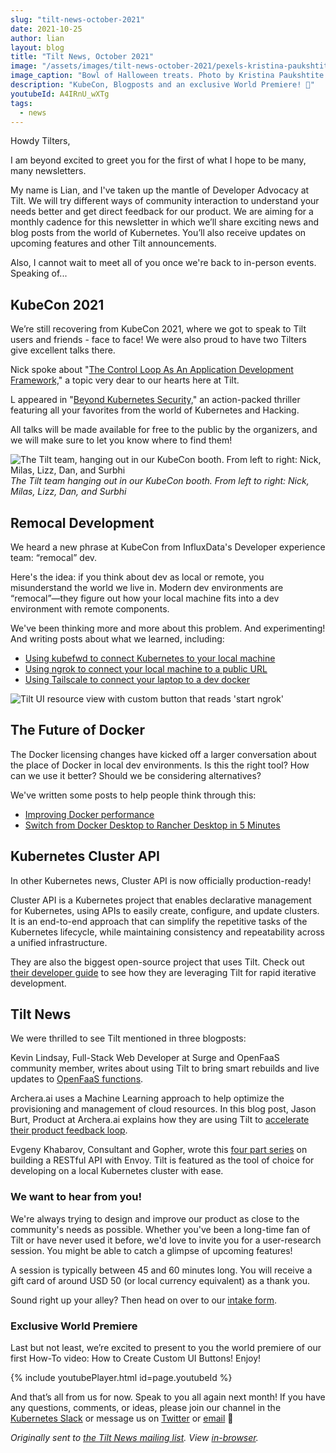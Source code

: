 ```yaml
---
slug: "tilt-news-october-2021"
date: 2021-10-25
author: lian
layout: blog
title: "Tilt News, October 2021"
image: "/assets/images/tilt-news-october-2021/pexels-kristina-paukshtite-3095465.jpg"
image_caption: "Bowl of Halloween treats. Photo by Kristina Paukshtite from <a href='https://www.pexels.com/photo/halloween-candies-3095465/'>Pexels</a>"
description: "KubeCon, Blogposts and an exclusive World Premiere! 🎉"
youtubeId: A4IRnU_wXTg
tags:
  - news
---
```

Howdy Tilters,

I am beyond excited to greet you for the first of what I hope to be many, many newsletters.

My name is Lian, and I've taken up the mantle of Developer Advocacy at Tilt. We will try different ways of community interaction to understand your needs better and get direct feedback for our product. We are aiming for a monthly cadence for this newsletter in which we’ll share exciting news and blog posts from the world of Kubernetes. You’ll also receive updates on upcoming features and other Tilt announcements.

Also, I cannot wait to meet all of you once we're back to in-person events.  
Speaking of...

## KubeCon 2021

We’re still recovering from KubeCon 2021, where we got to speak to Tilt users and friends - face to face! We were also proud to have two Tilters give excellent talks there.

Nick spoke about "[The Control Loop As An Application Development Framework,](https://kccncna2021.sched.com/event/lV1E/the-control-loop-as-an-application-development-framework-nick-santos-tilt)" a topic very dear to our hearts here at Tilt.

L appeared in "[Beyond Kubernetes Security,](https://kccncna2021.sched.com/event/lV4f/beyond-kubernetes-security-ellen-korbes-tilt-tabitha-sable-datadog)" an action-packed thriller featuring all your favorites from the world of Kubernetes and Hacking.

All talks will be made available for free to the public by the organizers, and we will make sure to let you know where to find them!

![The Tilt team, hanging out in our KubeCon booth. From left to right: Nick, Milas, Lizz, Dan, and Surbhi](/assets/images/tilt-news-october-2021/tilt-kubecon.png)
*The Tilt team hanging out in our KubeCon booth. From left to right: Nick, Milas, Lizz, Dan, and Surbhi*

## Remocal Development

We heard a new phrase at KubeCon from InfluxData's Developer experience team: “remocal” dev.

Here's the idea: if you think about dev as local or remote, you misunderstand the world we live in. Modern dev environments are “remocal”—they figure out how your local machine fits into a dev environment with remote components.

We've been thinking more and more about this problem. And experimenting! And writing posts about what we learned, including:

- [Using kubefwd to connect Kubernetes to your local machine](https://blog.tilt.dev/2021/09/09/kubefwd-operator.html)
- [Using ngrok to connect your local machine to a public URL](https://blog.tilt.dev/2021/09/21/ngrok-operator.html)
- [Using Tailscale to connect your laptop to a dev docker](https://blog.tilt.dev/2021/10/11/old-school-remote-dev-clusters.html)

![Tilt UI resource view with custom button that reads 'start ngrok'](/assets/images/tilt-news-october-2021/ngrok.gif)

## The Future of Docker

The Docker licensing changes have kicked off a larger conversation about the place of Docker in local dev environments. Is this the right tool? How can we use it better? Should we be considering alternatives?

We've written some posts to help people think through this:

- [Improving Docker performance](https://blog.tilt.dev/2021/09/13/docker-does-not-mean-slow.html)
- [Switch from Docker Desktop to Rancher Desktop in 5 Minutes](https://blog.tilt.dev/2021/09/07/rancher-desktop.html)

## Kubernetes Cluster API

In other Kubernetes news, Cluster API is now officially production-ready!

Cluster API is a Kubernetes project that enables declarative management for Kubernetes, using APIs to easily create, configure, and update clusters. It is an end-to-end approach that can simplify the repetitive tasks of the Kubernetes lifecycle, while maintaining consistency and repeatability across a unified infrastructure.

They are also the biggest open-source project that uses Tilt. Check out [their developer guide](https://cluster-api.sigs.k8s.io/developer/tilt.html) to see how they are leveraging Tilt for rapid iterative development.

## Tilt News

We were thrilled to see Tilt mentioned in three blogposts:

Kevin Lindsay, Full-Stack Web Developer at Surge and OpenFaaS community member, writes about using Tilt to bring smart rebuilds and live updates to [OpenFaaS functions](https://www.openfaas.com/blog/tilt/).

Archera.ai uses a Machine Learning approach to help optimize the provisioning and management of cloud resources. In this blog post, Jason Burt, Product at Archera.ai explains how they are using Tilt to [accelerate their product feedback loop](https://archera.ai/blog/how-we-used-tilt/).

Evgeny Khabarov, Consultant and Gopher, wrote this [four part series](https://dev.ms/2021/10/envoy-as-an-api-gateway-part-iii/) on building a RESTful API with Envoy. Tilt is featured as the tool of choice for developing on a local Kubernetes cluster with ease. 

### We want to hear from you!

We're always trying to design and improve our product as close to the community's needs as possible. Whether you've been a long-time fan of Tilt or have never used it before, we'd love to invite you for a user-research session. You might be able to catch a glimpse of upcoming features!

A session is typically between 45 and 60 minutes long. You will receive a gift card of around USD 50 (or local currency equivalent) as a thank you.

Sound right up your alley? Then head on over to our [intake form](https://forms.gle/gecjWQ6ErHGfJNm66).

### Exclusive World Premiere
Last but not least, we’re excited to present to you the world premiere of our first How-To video: How to Create Custom UI Buttons! Enjoy!

{% include youtubePlayer.html id=page.youtubeId %}

And that’s all from us for now. Speak to you all again next month!
If you have any questions, comments, or ideas, please join our channel in the [Kubernetes Slack](https://slack.k8s.io/) or message us on [Twitter](https://twitter.com/tilt_dev) or [email](mailto:news@tilt.dev?subject=Tilt%20News%20October%202021) 👋


_Originally sent to [the Tilt News mailing
list](https://tilt.dev/subscribe). View
[in-browser](https://mailchi.mp/tilt.dev/tilt-news-october-2021)._
